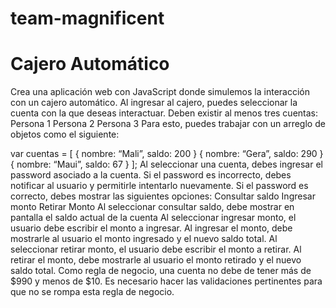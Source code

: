 # team-magnificent  
# Cajero Automático
Crea una aplicación web con JavaScript donde simulemos la interacción con un cajero automático.
Al ingresar al cajero, puedes seleccionar la cuenta con la que deseas interactuar. Deben existir al menos tres cuentas:
Persona 1
Persona 2
Persona 3
Para esto, puedes trabajar con un arreglo de objetos como el siguiente:

var cuentas = [
  { nombre: “Mali”, saldo: 200 }
  { nombre: “Gera”, saldo: 290 }
  { nombre: “Maui”, saldo: 67 }
];
Al seleccionar una cuenta, debes ingresar el password asociado a la cuenta. Si el password es incorrecto, debes notificar al usuario y permitirle intentarlo nuevamente. Si el password es correcto, debes mostrar las siguientes opciones:
Consultar saldo
Ingresar monto
Retirar Monto
Al seleccionar consultar saldo, debe mostrar en pantalla el saldo actual de la cuenta
Al seleccionar ingresar monto, el usuario debe escribir el monto a ingresar. Al ingresar el monto, debe mostrarle al usuario el monto ingresado y el nuevo saldo total.
Al seleccionar retirar monto, el usuario debe escribir el monto a retirar. Al retirar el monto, debe mostrarle al usuario el monto retirado y el nuevo saldo total.
Como regla de negocio, una cuenta no debe de tener más de $990 y menos de $10. Es necesario hacer las validaciones pertinentes para que no se rompa esta regla de negocio.
